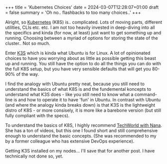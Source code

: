 +++
title = 'Kubernetes Choices'
date = 2024-03-07T12:28:07+01:00
draft = false
summary = 'Oh no.. flashbacks to too many choices..'
+++

Alright, so [Kubernetes](https://kubernetes.io/) (K8S) is.. complicated. Lots of moving parts, different utilities, CLIs etc. etc. I am not too heavily invested in deep-diving into all the specifics and kinda (for now, at least) just want to get something up and running. Choosing between a myriad of options for storing the state of the cluster.. Not so much.

Enter [K3S](k3s.io) which is kinda what Ubuntu is for Linux. A lot of opinionated choices to have you worrying about as little as possible getting this beast up and running. You still have the option to do all the things you can do with the full K8S setup, but you have very sensible defaults that will get you 80-90% of the way. 

I find the analogy with Ubuntu pretty neat, because you still need to understand the basics of what K8S is and the fundemental koncepts to understand what K3S does - like you still need to know what a command-line is and how to operate it to have 'fun' in Ubuntu. In contrast with Ubuntu (and where the analogy kinda breaks down) is that K3S is the lightweight distro of K8S - or more consisely, it is more like a barebone version (but still fully compliant with the specs).

To understand the basics of K8S, I highly recommend [TechWorld with Nana](https://www.youtube.com/watch?v=s_o8dwzRlu4). She has a ton of videos, but this one I found short and still comprehensive enough to understand the basic concepts. (She was recommended to my by a former colleague who has extensive DevOps experience).

Getting K3S installed on my nodes... I'll save that for another post. I have technically not done so, yet.